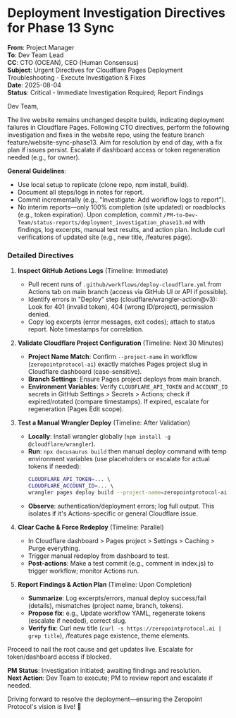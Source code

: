 # Deployment Investigation Directives for Phase 13 Sync

**From**: Project Manager  
**To**: Dev Team Lead  
**CC**: CTO (OCEAN), CEO (Human Consensus)  
**Subject**: Urgent Directives for Cloudflare Pages Deployment Troubleshooting - Execute Investigation & Fixes  
**Date**: 2025-08-04  
**Status**: Critical - Immediate Investigation Required; Report Findings  

Dev Team,  

The live website remains unchanged despite builds, indicating deployment failures in Cloudflare Pages. Following CTO directives, perform the following investigation and fixes in the website repo, using the feature branch feature/website-sync-phase13. Aim for resolution by end of day, with a fix plan if issues persist. Escalate if dashboard access or token regeneration needed (e.g., for owner).

**General Guidelines**:  
- Use local setup to replicate (clone repo, npm install, build).  
- Document all steps/logs in notes for report.  
- Commit incrementally (e.g., "Investigate: Add workflow logs to report").  
- No interim reports—only 100% completion (site updated) or roadblocks (e.g., token expiration). Upon completion, commit `/PM-to-Dev-Team/status-reports/deployment_investigation_phase13.md` with findings, log excerpts, manual test results, and action plan. Include curl verifications of updated site (e.g., new title, /features page).  

### **Detailed Directives**  

1. **Inspect GitHub Actions Logs** (Timeline: Immediate)  
   - Pull recent runs of `.github/workflows/deploy-cloudflare.yml` from Actions tab on main branch (access via GitHub UI or API if possible).  
   - Identify errors in "Deploy" step (cloudflare/wrangler-action@v3): Look for 401 (invalid token), 404 (wrong ID/project), permission denied.  
   - Copy log excerpts (error messages, exit codes); attach to status report. Note timestamps for correlation.  

2. **Validate Cloudflare Project Configuration** (Timeline: Next 30 Minutes)  
   - **Project Name Match**: Confirm `--project-name` in workflow (`zeropointprotocol-ai`) exactly matches Pages project slug in Cloudflare dashboard (case-sensitive).  
   - **Branch Settings**: Ensure Pages project deploys from main branch.  
   - **Environment Variables**: Verify `CLOUDFLARE_API_TOKEN` and `ACCOUNT_ID` secrets in GitHub Settings > Secrets > Actions; check if expired/rotated (compare timestamps). If expired, escalate for regeneration (Pages Edit scope).  

3. **Test a Manual Wrangler Deploy** (Timeline: After Validation)  
   - **Locally**: Install wrangler globally (`npm install -g @cloudflare/wrangler`).  
   - **Run**: `npx docusaurus build` then manual deploy command with temp environment variables (use placeholders or escalate for actual tokens if needed):  
     ```bash
     CLOUDFLARE_API_TOKEN=... \  
     CLOUDFLARE_ACCOUNT_ID=... \  
     wrangler pages deploy build --project-name=zeropointprotocol-ai
     ```  
   - **Observe**: authentication/deployment errors; log full output. This isolates if it's Actions-specific or general Cloudflare issue.  

4. **Clear Cache & Force Redeploy** (Timeline: Parallel)  
   - In Cloudflare dashboard > Pages project > Settings > Caching > Purge everything.  
   - Trigger manual redeploy from dashboard to test.  
   - **Post-actions**: Make a test commit (e.g., comment in index.js) to trigger workflow; monitor Actions run.  

5. **Report Findings & Action Plan** (Timeline: Upon Completion)  
   - **Summarize**: Log excerpts/errors, manual deploy success/fail (details), mismatches (project name, branch, tokens).  
   - **Propose fix**: e.g., Update workflow YAML, regenerate tokens (escalate if needed), correct slug.  
   - **Verify fix**: Curl new title (`curl -s https://zeropointprotocol.ai | grep title`), /features page existence, theme elements.  

Proceed to nail the root cause and get updates live. Escalate for token/dashboard access if blocked.

**PM Status**: Investigation initiated; awaiting findings and resolution.  
**Next Action**: Dev Team to execute; PM to review report and escalate if needed.  

Driving forward to resolve the deployment—ensuring the Zeropoint Protocol's vision is live! 🚀 